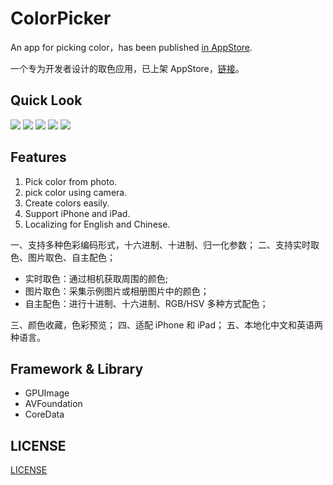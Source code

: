 # ColorPicker

An app for picking color，has been published [in AppStore](https://itunes.apple.com/cn/app/colorpicker-pick-color-easily/id1183292373?mt=8).

一个专为开发者设计的取色应用，已上架 AppStore，[链接](https://itunes.apple.com/cn/app/colorpicker-pick-color-easily/id1183292373?mt=8)。

## Quick Look

![](/ColorPicker_Demo_1.png)
![](/ColorPicker_Demo_2.png)
![](/ColorPicker_Demo_3.png)
![](/ColorPicker_Demo_4.png)
![](/ColorPicker_Demo_5.png)

## Features

1. Pick color from photo.
2. pick color using camera.
3. Create colors easily.
4. Support iPhone and iPad.
5. Localizing for English and Chinese.


一、支持多种色彩编码形式，十六进制、十进制、归一化参数；
二、支持实时取色、图片取色、自主配色；

- 实时取色：通过相机获取周围的颜色;
- 图片取色：采集示例图片或相册图片中的颜色；
- 自主配色：进行十进制、十六进制、RGB/HSV 多种方式配色；

三、颜色收藏，色彩预览；
四、适配 iPhone 和 iPad；
五、本地化中文和英语两种语言。

## Framework & Library

- GPUImage
- AVFoundation
- CoreData

## LICENSE

[LICENSE](/LICENSE)





